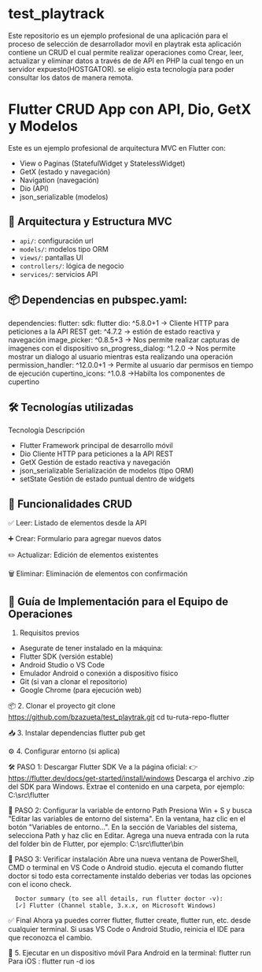 # test_playtrack
Este repositorio es un ejemplo  profesional de una aplicación para el proceso de selección de desarrollador movil
en playtrak esta aplicación contiene un CRUD el cual permite realizar operaciones como Crear, leer, actualizar y 
eliminar datos a través de de API en PHP la cual tengo en un servidor expuesto(HOSTGATOR). se eligio esta tecnología 
para poder consultar los datos de manera remota.

# Flutter CRUD App con API, Dio, GetX y Modelos

Este es un ejemplo profesional de arquitectura MVC en Flutter con:
- View o Paginas (StatefulWidget y StatelessWidget)
- GetX (estado y navegación)
- Navigation (navegación)
- Dio (API)
- json_serializable (modelos)

## 🧱 Arquitectura y Estructura MVC

- `api/`: configuración url
- `models/`: modelos tipo ORM
- `views/`: pantallas UI
- `controllers/`: lógica de negocio
- `services/`: servicios API

## 📦 Dependencias en pubspec.yaml:
dependencies:
  flutter:
  sdk: flutter
    dio: ^5.8.0+1 -> Cliente HTTP para peticiones a la API REST
    get: ^4.7.2 -> estión de estado reactiva y navegación
    image_picker: ^0.8.5+3 -> Nos permite realizar capturas de imagenes con el dispositivo
    sn_progress_dialog: ^1.2.0 -> Nos permite mostrar un dialogo al usuario mientras esta realizando una operación
    permission_handler: ^12.0.0+1 -> Permite al usuario dar permisos en tiempo de ejecución
    cupertino_icons: ^1.0.8 ->Habilta los componentes de cupertino

## 🛠️ Tecnologías utilizadas
Tecnología	Descripción
- Flutter	Framework principal de desarrollo móvil
- Dio	Cliente HTTP para peticiones a la API REST
- GetX	Gestión de estado reactiva y navegación
- json_serializable	Serialización de modelos (tipo ORM)
- setState Gestión de estado puntual dentro de widgets

## 🔄 Funcionalidades CRUD
✅ Leer: Listado de elementos desde la API

➕ Crear: Formulario para agregar nuevos datos

✏️ Actualizar: Edición de elementos existentes

🗑️ Eliminar: Eliminación de elementos con confirmación

## 🚀 Guía de Implementación para el Equipo de Operaciones
1. Requisitos previos
- Asegurate de tener instalado en la máquina:
- Flutter SDK (versión estable)
- Android Studio o VS Code
- Emulador Android o conexión a dispositivo físico
- Git (si van a clonar el repositorio)
- Google Chrome (para ejecución web)

📦 2. Clonar el proyecto
    git clone https://github.com/bzazueta/test_playtrak.git
    cd tu-ruta-repo-flutter  

📥 3. Instalar dependencias
    flutter pub get

⚙️ 4. Configurar entorno (si aplica)
    
   🛠 PASO 1: Descargar Flutter SDK
       Ve a la página oficial:
       👉 https://flutter.dev/docs/get-started/install/windows
        Descarga el archivo .zip del SDK para Windows.
        Extrae el contenido en una carpeta, por ejemplo:
        C:\src\flutter

   🧩 PASO 2: Configurar la variable de entorno Path
      Presiona Win + S y busca "Editar las variables de entorno del sistema".
      En la ventana, haz clic en el botón "Variables de entorno…".
      En la sección de Variables del sistema, selecciona Path y haz clic en Editar.
      Agrega una nueva entrada con la ruta del folder bin de Flutter, por ejemplo:
      C:\src\flutter\bin

   🔄 PASO 3: Verificar instalación
      Abre una nueva ventana de PowerShell, CMD o terminal en VS Code o Android studio.
      ejecuta el comando flutter doctor si todo esta correctamente instaldo deberias ver todas las opciones con el icono check.
      
      Doctor summary (to see all details, run flutter doctor -v):
      [✓] Flutter (Channel stable, 3.x.x, on Microsoft Windows)
   
   ✅ Final
      Ahora ya puedes correr flutter, flutter create, flutter run, etc. desde cualquier terminal. Si usas VS Code o Android Studio,
      reinicia el IDE para que reconozca el cambio.

📱 5. Ejecutar en un dispositivo móvil Para Android en la terminal:
      flutter run
      Para iOS :
      flutter run -d ios


